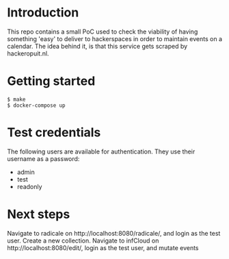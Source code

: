 # Introduction
This repo contains a small PoC used to check the viability of having something 'easy' to deliver to hackerspaces in order to maintain events on a calendar. The idea behind it, is that this service gets scraped by hackeropuit.nl.

# Getting started
~~~~
$ make
$ docker-compose up
~~~~

# Test credentials
The following users are available for authentication. They use their username as a password:
- admin
- test
- readonly

# Next steps
Navigate to radicale on http://localhost:8080/radicale/, and login as the test user. Create a new collection.
Navigate to infCloud on http://localhost:8080/edit/, login as the test user, and mutate events
